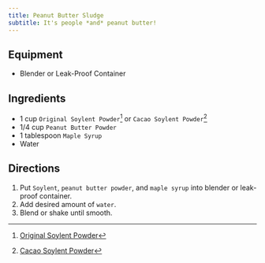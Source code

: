 ```yaml
---
title: Peanut Butter Sludge
subtitle: It's people *and* peanut butter!
---
```


## Equipment
- Blender or Leak-Proof Container

## Ingredients
- 1 cup `Original Soylent Powder`[^1] or `Cacao Soylent Powder`[^2]
- 1/4 cup `Peanut Butter Powder`
- 1 tablespoon `Maple Syrup`
- Water

## Directions
1. Put `Soylent`, `peanut butter powder`, and `maple syrup` into blender or leak-proof container.
2. Add desired amount of `water`.
3. Blend or shake until smooth.

[^1]: [Original Soylent Powder](https://soylent.com/products/powder-original)
[^2]: [Cacao Soylent Powder](https://soylent.com/products/powder-cacao)